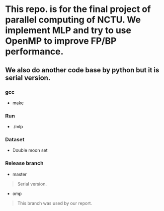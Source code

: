 # This repo. is for the final project of parallel computing of NCTU. We implement MLP and try to use OpenMP to improve FP/BP performance.

## We also do another code base by python but it is serial version. 

### gcc
- make

### Run
- ./mlp

### Dataset
- Double moon set

### Release branch
- master
> Serial version.
- omp
> This branch was used by our report.